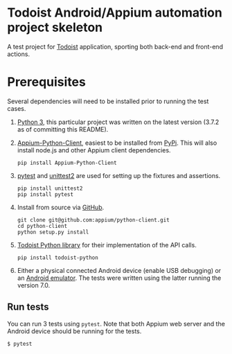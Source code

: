 Todoist Android/Appium automation project skeleton
====================

A test project for [Todoist](https://en.todoist.com/) application, sporting both back-end and front-end actions.

# Prerequisites

Several dependencies will need to be installed prior to running the test cases.

1. [Python 3](https://www.python.org/), this particular project was written on the latest version (3.7.2 as of committing this README).

2. [Appium-Python-Client](https://pypi.org/project/Appium-Python-Client/), easiest to be installed from [PyPi](https://pypi.org). This will also install node.js and other Appium client dependencies.

    ```shell
    pip install Appium-Python-Client
    ```

3. [pytest](https://docs.pytest.org/en/latest/) and [unittest2](https://pypi.org/project/unittest2/) are used for setting up the fixtures and assertions.

    ```shell
    pip install unittest2
    pip install pytest
    ```

4. Install from source via [GitHub](https://github.com/appium/python-client).

    ```shell
    git clone git@github.com:appium/python-client.git
    cd python-client
    python setup.py install
    ```
    
5. [Todoist Python library](https://github.com/doist/todoist-python) for their implementation of the API calls.

    ```shell
    pip install todoist-python
    ```
    
6. Either a physical connected Android device (enable USB debugging) or an [Android emulator](https://developer.android.com/studio/run/emulator). The tests were written using the latter running the version 7.0.

## Run tests

You can run 3 tests using `pytest`. Note that both Appium web server and the Android device should be running for the tests.

```
$ pytest
```
